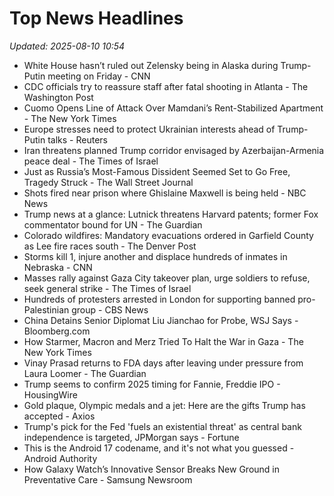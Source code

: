 # Top News Headlines

_Updated: 2025-08-10 10:54_

- White House hasn’t ruled out Zelensky being in Alaska during Trump-Putin meeting on Friday - CNN
- CDC officials try to reassure staff after fatal shooting in Atlanta - The Washington Post
- Cuomo Opens Line of Attack Over Mamdani’s Rent-Stabilized Apartment - The New York Times
- Europe stresses need to protect Ukrainian interests ahead of Trump-Putin talks - Reuters
- Iran threatens planned Trump corridor envisaged by Azerbaijan-Armenia peace deal - The Times of Israel
- Just as Russia’s Most-Famous Dissident Seemed Set to Go Free, Tragedy Struck - The Wall Street Journal
- Shots fired near prison where Ghislaine Maxwell is being held - NBC News
- Trump news at a glance: Lutnick threatens Harvard patents; former Fox commentator bound for UN - The Guardian
- Colorado wildfires: Mandatory evacuations ordered in Garfield County as Lee fire races south - The Denver Post
- Storms kill 1, injure another and displace hundreds of inmates in Nebraska - CNN
- Masses rally against Gaza City takeover plan, urge soldiers to refuse, seek general strike - The Times of Israel
- Hundreds of protesters arrested in London for supporting banned pro-Palestinian group - CBS News
- China Detains Senior Diplomat Liu Jianchao for Probe, WSJ Says - Bloomberg.com
- How Starmer, Macron and Merz Tried To Halt the War in Gaza - The New York Times
- Vinay Prasad returns to FDA days after leaving under pressure from Laura Loomer - The Guardian
- Trump seems to confirm 2025 timing for Fannie, Freddie IPO - HousingWire
- Gold plaque, Olympic medals and a jet: Here are the gifts Trump has accepted - Axios
- Trump's pick for the Fed 'fuels an existential threat' as central bank independence is targeted, JPMorgan says - Fortune
- This is the Android 17 codename, and it's not what you guessed - Android Authority
- How Galaxy Watch’s Innovative Sensor Breaks New Ground in Preventative Care - Samsung Newsroom